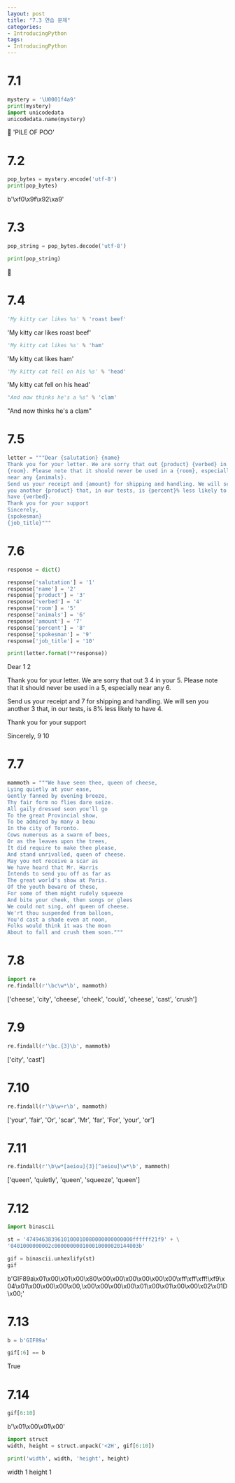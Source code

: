 ```yaml
---
layout: post
title: "7.3 연습 문제"
categories:
- IntroducingPython
tags:
- IntroducingPython
---
```


# 7.1
```python
mystery = '\U0001f4a9'
print(mystery)
import unicodedata
unicodedata.name(mystery)
```
💩
'PILE OF POO'
# 7.2
```python
pop_bytes = mystery.encode('utf-8')
print(pop_bytes)
```
b'\xf0\x9f\x92\xa9'
# 7.3
```python
pop_string = pop_bytes.decode('utf-8')
```
```python
print(pop_string)
```
💩
# 7.4
```python
'My kitty car likes %s' % 'roast beef'
```
'My kitty car likes roast beef'
```python
'My kitty cat likes %s' % 'ham'
```
'My kitty cat likes ham'
```python
'My kitty cat fell on his %s' % 'head'
```
'My kitty cat fell on his head'
```python
"And now thinks he's a %s" % 'clam'
```
"And now thinks he's a clam"
# 7.5
```python
letter = """Dear {salutation} {name}
Thank you for your letter. We are sorry that out {product} {verbed} in your
{room}. Please note that it should never be used in a {room}, especially
near any {animals}.
Send us your receipt and {amount} for shipping and handling. We will sen
you another {product} that, in our tests, is {percent}% less likely to
have {verbed}.
Thank you for your support
Sincerely,
{spokesman}
{job_title}"""
```
# 7.6
```python
response = dict()
```
```python
response['salutation'] = '1'
response['name'] = '2'
response['product'] = '3'
response['verbed'] = '4'
response['room'] = '5'
response['animals'] = '6'
response['amount'] = '7'
response['percent'] = '8'
response['spokesman'] = '9'
response['job_title'] = '10'
```
```python
print(letter.format(**response))
```
Dear 1 2
                                        
Thank you for your letter. We are sorry that out 3 4 in your
5. Please note that it should never be used in a 5, especially
near any 6.
                                                        
Send us your receipt and 7 for shipping and handling. We will sen
you another 3 that, in our tests, is 8% less likely to
have 4.
                                                                        
Thank you for your support
                                                                                
Sincerely,
9
10
# 7.7
```python
mammoth = """We have seen thee, queen of cheese,
Lying quietly at your ease,
Gently fanned by evening breeze,
Thy fair form no flies dare seize.
All gaily dressed soon you'll go
To the great Provincial show,
To be admired by many a beau
In the city of Toronto.
Cows numerous as a swarm of bees,
Or as the leaves upon the trees,
It did require to make thee please,
And stand unrivalled, queen of cheese.
May you not receive a scar as
We have heard that Mr. Harris
Intends to send you off as far as
The great world's show at Paris.
Of the youth beware of these,
For some of them might rudely squeeze
And bite your cheek, then songs or glees
We could not sing, oh! queen of cheese.
We'rt thou suspended from balloon,
You'd cast a shade even at noon,
Folks would think it was the moon
About to fall and crush them soon."""
```
# 7.8
```python
import re
re.findall(r'\bc\w*\b', mammoth)
```
['cheese', 'city', 'cheese', 'cheek', 'could', 'cheese', 'cast', 'crush']
# 7.9
```python
re.findall(r'\bc.{3}\b', mammoth)
```
['city', 'cast']
# 7.10
```python
re.findall(r'\b\w+r\b', mammoth)
```
['your', 'fair', 'Or', 'scar', 'Mr', 'far', 'For', 'your', 'or']
# 7.11
```python
re.findall(r'\b\w*[aeiou]{3}[^aeiou]\w*\b', mammoth)
```
['queen', 'quietly', 'queen', 'squeeze', 'queen']
# 7.12
```python
import binascii
```
```python
st = '4749463839610100010080000000000000ffffff21f9' + \
'0401000000002c000000000100010000020144003b'
```
```python
gif = binascii.unhexlify(st)
gif
```
b'GIF89a\x01\x00\x01\x00\x80\x00\x00\x00\x00\x00\x00\xff\xff\xff!\xf9\x04\x01\x00\x00\x00\x00,\x00\x00\x00\x00\x01\x00\x01\x00\x00\x02\x01D\x00;'
# 7.13
```python
b = b'GIF89a'
```
```python
gif[:6] == b
```
True
# 7.14
```python
gif[6:10]
```
b'\x01\x00\x01\x00'
```python
import struct
width, height = struct.unpack('<2H', gif[6:10])
```
```python
print('width', width, 'height', height)
```
width 1 height 1
